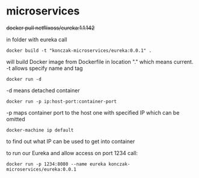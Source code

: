 # microservices

~~docker pull netflixoss/eureka:1.1.142~~

in folder with eureka call

~~~
docker build -t "konczak-microservices/eureka:0.0.1" .
~~~

will build Docker image from Dockerfile in location "." which means current.
-t allows specify name and tag

~~~
docker run -d
~~~

-d means detached container

~~~
docker run -p ip:host-port:container-port
~~~

-p maps container port to the host one with specified IP which can be omitted

~~~
docker-machine ip default
~~~

to find out what IP can be used to get into container

to run our Eureka and allow access on port 1234 call:

~~~
docker run -p 1234:8080 --name eureka konczak-microservices/eureka:0.0.1
~~~
